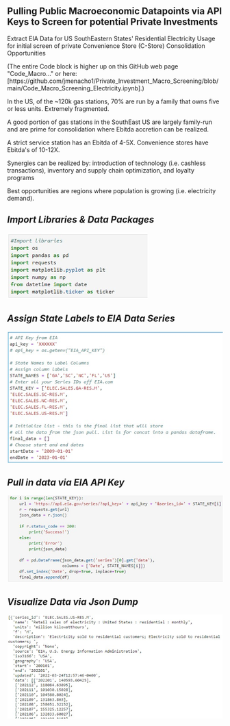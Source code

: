 ## Pulling Public Macroeconomic Datapoints via API Keys to Screen for potential Private Investments

<p>Extract EIA Data for US SouthEastern States' Residential Electricity Usage for initial screen of private Convenience Store (C-Store) Consolidation Opportunities

<p>(The entire Code block is higher up on this GitHub web page "Code_Macro..." or here: [https://github.com/jmenacho1/Private_Investment_Macro_Screening/blob/main/Code_Macro_Screening_Electricity.ipynb].)

<p>In the US, of the ~120k gas stations, 70% are run by a family that owns five or less units. Extremely fragmented.
<p>A good portion of gas stations in the SouthEast US are largely family-run and are prime for consolidation where Ebitda accretion can be realized.
<p>A strict service station has an Ebitda of 4-5X. Convenience stores have Ebitda's of 10-12X.
<p>Synergies can be realized by: introduction of technology (i.e. cashless transactions), inventory and supply chain optimization, and loyalty programs
<p>Best opportunities are regions where population is growing (i.e. electricity demand).




## _Import Libraries & Data Packages_
![firstimage](/Images/private_investment_1.jpg)

## _Assign State Labels to EIA Data Series_
![secondimage](/Images/private_investment_2.jpg)

## _Pull in data via EIA API Key_
![thirdimage](/Images/private_investment_3.jpg)

## _Visualize Data via Json Dump_
![thirdimage](/Images/private_investment_4.jpg)
